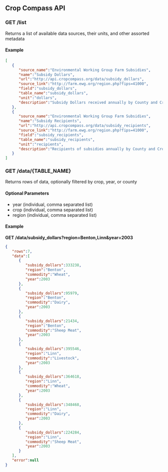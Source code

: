 
## Crop Compass API

### GET /list

Returns a list of available data sources, their units, and other assorted metadata

#### Example

```json
[
   {
      "source_name":"Environmental Working Group Farm Subsidies",
      "name":"Subsidy Dollars",
      "url":"http://api.cropcompass.org/data/subsidy_dollars",
      "source_link":"http://farm.ewg.org/region.php?fips=41000",
      "field":"subsidy_dollars",
      "table_name":"subsidy_dollars",
      "unit":"dollars",
      "description":"Subsidy Dollars received annually by County and Crop"
   },
   {
      "source_name":"Environmental Working Group Farm Subsidies",
      "name":"Subsidy Recipients",
      "url":"http://api.cropcompass.org/data/subsidy_recipients",
      "source_link":"http://farm.ewg.org/region.php?fips=41000",
      "field":"subsidy_recipients",
      "table_name":"subsidy_recipients",
      "unit":"recipients",
      "description":"Recipients of subsidies annually by County and Crop"
   }
]
```

### GET /data/{TABLE_NAME}

Returns rows of data, optionally filtered by crop, year, or county

#### Optional Parameters

* year (individual, comma separated list)
* crop (individual, comma separated list)
* region (individual, comma separated list)

#### Example

**GET /data/subsidy_dollars?region=Benton,Linn&year=2003**

```json
{
   "rows":7,
   "data":[
      {
         "subsidy_dollars":333238,
         "region":"Benton",
         "commodity":"Wheat",
         "year":2003
      },
      {
         "subsidy_dollars":95979,
         "region":"Benton",
         "commodity":"Dairy",
         "year":2003
      },
      {
         "subsidy_dollars":21434,
         "region":"Benton",
         "commodity":"Sheep Meat",
         "year":2003
      },
      {
         "subsidy_dollars":395546,
         "region":"Linn",
         "commodity":"Livestock",
         "year":2003
      },
      {
         "subsidy_dollars":364618,
         "region":"Linn",
         "commodity":"Wheat",
         "year":2003
      },
      {
         "subsidy_dollars":348468,
         "region":"Linn",
         "commodity":"Dairy",
         "year":2003
      },
      {
         "subsidy_dollars":224284,
         "region":"Linn",
         "commodity":"Sheep Meat",
         "year":2003
      }
   ],
   "error":null
}
```
